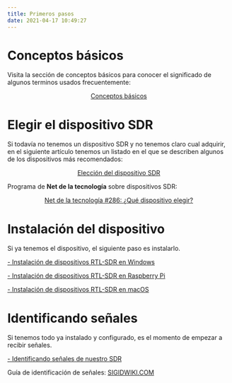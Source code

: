 ```yaml
---
title: Primeros pasos
date: 2021-04-17 10:49:27
---
```



# Conceptos básicos

Visita la sección de conceptos básicos para conocer el significado de algunos terminos usados frecuentemente:
[<center>Conceptos básicos</center>](/conceptos-basicos/)

# Elegir el dispositivo SDR

Si todavía no tenemos un dispositivo SDR y no tenemos claro cual adquirir, en el siguiente artículo tenemos un listado en el que se describen algunos de los dispositivos más recomendados:

[<center>Elección del dispositivo SDR</center>](/2020/03/16/eleccion-sdr/)

Programa de **Net de la tecnología** sobre dispositivos SDR:
[<center>Net de la tecnología #286: ¿Qué dispositivo elegir?</center>](https://youtu.be/bIQQoDG1neY?t=4210)

# Instalación del dispositivo

Si ya tenemos el dispositivo, el siguiente paso es instalarlo.

[- Instalación de dispositivos RTL-SDR en Windows](/2020/01/19/instalacion-rtlsdr-windows/)

[- Instalación de dispositivos RTL-SDR en Raspberry Pi](/2020/04/10/instalacion-rtlsdr-raspberrypi/)

[- Instalación de dispositivos RTL-SDR en macOS](/2020/06/14/instalacion-rtlsdr-macos/)

# Identificando señales

Si tenemos todo ya instalado y configurado, es el momento de empezar a recibir señales.

[- Identificando señales de nuestro SDR](https://www.youtube.com/watch?v=fOuuXYXcJLk)

Guía de identificación de señales: [SIGIDWIKI.COM](https://www.sigidwiki.com/wiki/Signal_Identification_Guide)
